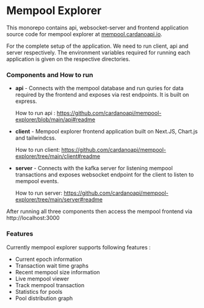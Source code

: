 
# Mempool Explorer
This monorepo contains api, websocket-server and frontend application source code for mempool explorer at [mempool.cardanoapi.io](https://mempool.cardanoapi.io).

For the complete setup of the application. We need to run client, api and server respectively. The environment variables required for running each application is given on the respective directories.

### Components and How to run
- **api** - Connects with the mempool database and run quries for  data required by the frontend and exposes via rest endpoints. It is built on express.

  How to run api :
https://github.com/cardanoapi/mempool-explorer/blob/main/api#readme

- **client** - Mempool explorer frontend application built on Next.JS, Chart.js and tailwindcss.

  How to run client:
https://github.com/cardanoapi/mempool-explorer/tree/main/client#readme
- **server** - Connects with the kafka server for listening mempool transactions and exposes websocket endpoint for the client to listen to mempool events.

  How to run server:
https://github.com/cardanoapi/mempool-explorer/tree/main/server#readme

After running all three components 
then access the mempool frontend via
http://localhost:3000

### Features
Currently mempool explorer supports following features :

- Current epoch information
- Transaction wait time graphs
- Recent mempool size information
- Live mempool viewer
- Track mempool transaction
- Statistics for pools
- Pool distribution graph
